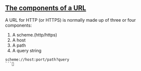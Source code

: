 ## [The components of a URL](https://www.ibm.com/support/knowledgecenter/en/SSGMCP_5.1.0/com.ibm.cics.ts.internet.doc/topics/dfhtl_uricomp.html)

A URL for HTTP (or HTTPS) is normally made up of three or four components:  
1. A scheme.(http/https)
2. A host
3. A path
4. A query string

```
scheme://host:port/path?query
```